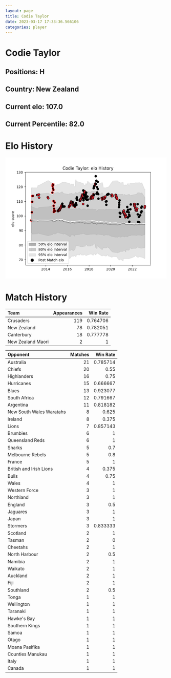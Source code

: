 ```yaml
---  
layout: page  
title: Codie Taylor  
date: 2023-03-17 17:33:36.566106  
categories: player  
---
```

# Codie Taylor

## Positions: H

## Country: New Zealand

## Current elo: 107.0

## Current Percentile: 82.0

# Elo History


![elo history](history_CodieTaylor.png)
# Match History


| Team              |   Appearances |   Win Rate |
|:------------------|--------------:|-----------:|
| Crusaders         |           119 |   0.764706 |
| New Zealand       |            78 |   0.782051 |
| Canterbury        |            18 |   0.777778 |
| New Zealand Maori |             2 |   1        |

| Opponent                 |   Matches |   Win Rate |
|:-------------------------|----------:|-----------:|
| Australia                |        21 |   0.785714 |
| Chiefs                   |        20 |   0.55     |
| Highlanders              |        16 |   0.75     |
| Hurricanes               |        15 |   0.666667 |
| Blues                    |        13 |   0.923077 |
| South Africa             |        12 |   0.791667 |
| Argentina                |        11 |   0.818182 |
| New South Wales Waratahs |         8 |   0.625    |
| Ireland                  |         8 |   0.375    |
| Lions                    |         7 |   0.857143 |
| Brumbies                 |         6 |   1        |
| Queensland Reds          |         6 |   1        |
| Sharks                   |         5 |   0.7      |
| Melbourne Rebels         |         5 |   0.8      |
| France                   |         5 |   1        |
| British and Irish Lions  |         4 |   0.375    |
| Bulls                    |         4 |   0.75     |
| Wales                    |         4 |   1        |
| Western Force            |         3 |   1        |
| Northland                |         3 |   1        |
| England                  |         3 |   0.5      |
| Jaguares                 |         3 |   1        |
| Japan                    |         3 |   1        |
| Stormers                 |         3 |   0.833333 |
| Scotland                 |         2 |   1        |
| Tasman                   |         2 |   0        |
| Cheetahs                 |         2 |   1        |
| North Harbour            |         2 |   0.5      |
| Namibia                  |         2 |   1        |
| Waikato                  |         2 |   1        |
| Auckland                 |         2 |   1        |
| Fiji                     |         2 |   1        |
| Southland                |         2 |   0.5      |
| Tonga                    |         1 |   1        |
| Wellington               |         1 |   1        |
| Taranaki                 |         1 |   1        |
| Hawke's Bay              |         1 |   1        |
| Southern Kings           |         1 |   1        |
| Samoa                    |         1 |   1        |
| Otago                    |         1 |   1        |
| Moana Pasifika           |         1 |   1        |
| Counties Manukau         |         1 |   1        |
| Italy                    |         1 |   1        |
| Canada                   |         1 |   1        |